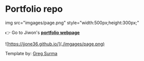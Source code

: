 # Portfolio repo

img src=\"imgages/page.png\" style=\"width:500px;height:300px;\"

👉 Go to Jiwon's **[portfolio webpage](https://jjone36.github.io/)**


![https://jjone36.github.io/](./imgages/page.png)


Template by: [Greg Surma](https://gsurma.github.io/)
